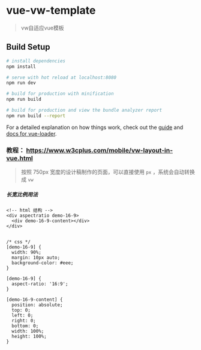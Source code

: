 # vue-vw-template

> vw自适应vue模板

## Build Setup

``` bash
# install dependencies
npm install

# serve with hot reload at localhost:8080
npm run dev

# build for production with minification
npm run build

# build for production and view the bundle analyzer report
npm run build --report
```

For a detailed explanation on how things work, check out the [guide](http://vuejs-templates.github.io/webpack/) and [docs for vue-loader](http://vuejs.github.io/vue-loader).

### 教程： https://www.w3cplus.com/mobile/vw-layout-in-vue.html
> 按照 750px 宽度的设计稿制作的页面，可以直接使用 `px` ，系统会自动转换成 `vw` 

##### 长宽比例用法
```
<!-- html 结构 -->
<div aspectratio demo-16-9>
  <div demo-16-9-content></div>
</div>


/* css */
[demo-16-9] {
  width: 90%;
  margin: 10px auto;
  background-color: #eee;
}

[demo-16-9] {
  aspect-ratio: '16:9';
}

[demo-16-9-content] {
  position: absolute;
  top: 0;
  left: 0;
  right: 0;
  bottom: 0;
  width: 100%;
  height: 100%;
}
```
